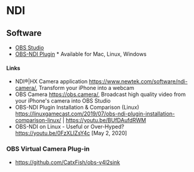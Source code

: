 # NDI


## Software
- [OBS Studio](https://github.com/obsproject/obs-studio)
- [OBS-NDI Plugin](https://github.com/Palakis/obs-ndi) * Available for Mac, Linux, Windows

#### Links

- NDI®|HX Camera application https://www.newtek.com/software/ndi-camera/, Transform your iPhone into a webcam
- OBS Camera https://obs.camera/, Broadcast high quality video from your iPhone's camera into OBS Studio
- OBS-NDI Plugin Installation & Comparison (Linux) https://linuxgamecast.com/2019/07/obs-ndi-plugin-installation-comparison-linux/ | https://youtu.be/BUfDAufdRWM
- OBS-NDI on Linux - Useful or Over-Hyped? https://youtu.be/0FzXLIZsY4c [May 2, 2020]


### OBS Virtual Camera Plug-in

- https://github.com/CatxFish/obs-v4l2sink
